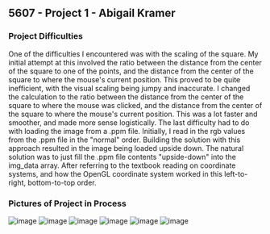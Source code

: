## 5607 - Project 1 - Abigail Kramer


### Project Difficulties
One of the difficulties I encountered was with the scaling of the square. My initial attempt 
at this involved the ratio between the distance from the center of the square to one of the 
points, and the distance from the center of the square to where the mouse's current position. This 
proved to be quite inefficient, with the visual scaling being jumpy and inaccurate. I changed the 
calculation to the ratio between the distance from the center of the square to where the mouse 
was clicked, and the distance from the center of the square to where the mouse's current position. 
This was a lot faster and smoother, and made more sense logistically. The last difficulty had to 
do with loading the image from a .ppm file. Initially, I read in the rgb values from the .ppm file 
in the "normal" order. Building the solution with this approach resulted in the image being loaded 
upside down. The natural solution was to just fill the .ppm file contents "upside-down" into the 
img_data array. After referring to the textbook reading on coordinate systems, and how the OpenGL 
coordinate system worked in this left-to-right, bottom-to-top order.

### Pictures of Project in Process

![image](https://user-images.githubusercontent.com/59031606/107131532-fa645b80-689c-11eb-9b56-3959a5c72a9c.png)
![image](https://user-images.githubusercontent.com/59031606/107131576-529b5d80-689d-11eb-80b7-5b10f3f49dff.png)
![image](https://user-images.githubusercontent.com/59031606/107131588-68a91e00-689d-11eb-8674-0e1df91bb1ce.png)
![image](https://user-images.githubusercontent.com/59031606/107131600-7a8ac100-689d-11eb-8a8d-e3fa03ca8ed4.png)
![image](https://user-images.githubusercontent.com/59031606/107131612-95f5cc00-689d-11eb-8e48-2ce1091389de.png)
![image](https://user-images.githubusercontent.com/59031606/107131617-a7d76f00-689d-11eb-8371-28f683bcda13.png)

